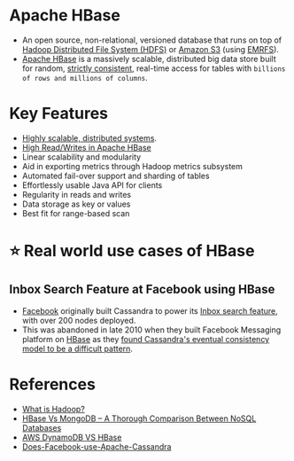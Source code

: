 # Apache HBase
- An open source, non-relational, versioned database that runs on top of [Hadoop Distributed File System (HDFS)](../../5_BigDataComponents/BatchProcessing/ApacheHadoop/ApacheHDFS.md) or [Amazon S3](../../../2_AWSComponents/7_StorageServices/AmazonS3/Readme.md) (using [EMRFS](../../../2_AWSComponents/10_BigDataComponents/BatchProcessing/AmazonEMR.md)). 
- [Apache HBase](https://hbase.apache.org/) is a massively scalable, distributed big data store built for random, [strictly consistent](../../0_SystemGlossaries/Database/ReplicationAndDataConsistency.md), real-time access for tables with `billions of rows and millions of columns`.

# Key Features
- [Highly scalable, distributed systems](../../0_SystemGlossaries/Scalability/DBScalability.md).
- [High Read/Writes in Apache HBase](../../0_SystemGlossaries/Scalability/LatencyThroughput.md)
- Linear scalability and modularity
- Aid in exporting metrics through Hadoop metrics subsystem
- Automated fail-over support and sharding of tables
- Effortlessly usable Java API for clients
- Regularity in reads and writes
- Data storage as key or values
- Best fit for range-based scan

# :star: Real world use cases of HBase

## Inbox Search Feature at Facebook using HBase
- [Facebook](https://www.quora.com/Does-Facebook-use-Apache-Cassandra) originally built Cassandra to power its [Inbox search feature](https://m.facebook.com/nt/screen/?params=%7B%22note_id%22%3A10158772759272200%7D&path=%2Fnotes%2Fnote%2F&paipv=0&eav=AfYuSXXQPZ5fvm0_ScPdSlfj5BEFhRVT3iy_6Rsz7NZDbQ2vfq9opnedmTLSjG1aZBA&_rdr), with over 200 nodes deployed.
- This was abandoned in late 2010 when they built Facebook Messaging platform on [HBase](ApacheHBase.md) as they [found Cassandra's eventual consistency model to be a difficult pattern](ApacheCasandra#supported-consistency-patterns).

# References
- [What is Hadoop?](https://aws.amazon.com/emr/details/hadoop/what-is-hadoop/)
- [HBase Vs MongoDB – A Thorough Comparison Between NoSQL Databases](https://simpleprogrammer.com/hbase-vs-mongodb/)
- [AWS DynamoDB VS HBase](https://stackoverflow.com/questions/10908531/aws-dynamodb-vs-hbase#29381684)
- [Does-Facebook-use-Apache-Cassandra](https://www.quora.com/Does-Facebook-use-Apache-Cassandra)